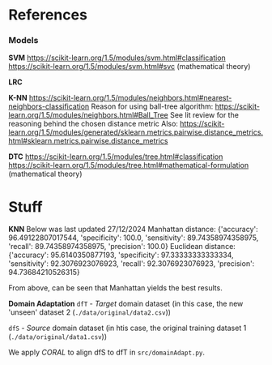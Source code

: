 # References

### Models
**SVM**
https://scikit-learn.org/1.5/modules/svm.html#classification
https://scikit-learn.org/1.5/modules/svm.html#svc (mathematical theory)

**LRC**

**K-NN**
https://scikit-learn.org/1.5/modules/neighbors.html#nearest-neighbors-classification
Reason for using ball-tree algorithm: https://scikit-learn.org/1.5/modules/neighbors.html#Ball_Tree
See lit review for the reasoning behind the chosen distance metric
Also: https://scikit-learn.org/1.5/modules/generated/sklearn.metrics.pairwise.distance_metrics.html#sklearn.metrics.pairwise.distance_metrics


**DTC**
https://scikit-learn.org/1.5/modules/tree.html#classification
https://scikit-learn.org/1.5/modules/tree.html#mathematical-formulation (mathematical theory)


# Stuff

**KNN**
Below was last updated 27/12/2024
Manhattan distance: {'accuracy': 96.49122807017544, 'specificity': 100.0, 'sensitivity': 89.74358974358975, 'recall': 89.74358974358975, 'precision': 100.0}
Euclidean distance: {'accuracy': 95.6140350877193, 'specificity': 97.33333333333334, 'sensitivity': 92.3076923076923, 'recall': 92.3076923076923, 'precision': 94.73684210526315}

From above, can be seen that Manhattan yields the best results.


**Domain Adaptation**
`dfT` - *Target* domain dataset (in this case, the new 'unseen' dataset 2 (`./data/original/data2.csv`))

`dfS` - *Source* domain dataset (in htis case, the original training dataset 1 (`./data/original/data1.csv`))

We apply *CORAL* to align dfS to dfT in `src/domainAdapt.py`.